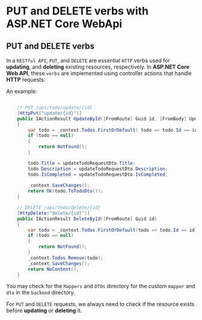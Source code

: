 # PUT and DELETE verbs with ASP.NET Core WebApi

## PUT and DELETE verbs

In a `RESTful API`, `PUT`, and `DELETE` are essential `HTTP` verbs used for **updating**, and **deleting** existing resources, respectively. In **ASP.NET Core Web API**, these `verbs` are implemented using controller actions that handle **HTTP** requests.

An example:

```c#

    // PUT /api/todo/update/{id}
    [HttpPut("update/{id}")]
    public IActionResult UpdateById([FromRoute] Guid id, [FromBody] UpdateTodoRequestDto updateTodoRequestDto)
    {
        var todo = _context.Todos.FirstOrDefault( todo => todo.Id == id);
        if (todo == null)
        {
            return NotFound();
        }

        todo.Title = updateTodoRequestDto.Title;
        todo.Description = updateTodoRequestDto.Description;
        todo.IsCompleted = updateTodoRequestDto.IsCompleted;
        
        _context.SaveChanges();
        return Ok(todo.ToTodoDto());
    }

    // DELETE /api/todo/delete/{id}
    [HttpDelete("delete/{id}")]
    public IActionResult DeleteById([FromRoute] Guid id)
    {
        var todo = _context.Todos.FirstOrDefault(todo => todo.Id == id);
        if (todo == null)
        {
            return NotFound();
        }
        _context.Todos.Remove(todo);
        _context.SaveChanges();
        return NoContent();
    }
```
You may check for the `Mappers` and `DTOs` directory for the custom `mapper` and `dto` in the `backend` directory. 

For `PUT` and `DELETE` requests, we always need to check if the resource exists before **updating** or **deleting** it.
